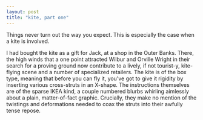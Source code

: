 ```yaml
---
layout: post
title: "kite, part one"
---
```

Things never turn out the way you expect. This is especially the case when a kite is involved.

I had bought the kite as a gift for Jack, at a shop in the Outer Banks. There, the high winds that a one point attracted Wilbur and Orville Wright in their search for a proving ground now contribute to a lively, if not tourist-y, kite-flying scene and a number of specialized retailers. The kite is of the box type, meaning that before you can fly it, you’ve got to give it rigidity by inserting various cross-struts in an X-shape. The instructions themselves are of the sparse IKEA kind, a couple numbered blurbs whirling aimlessly about a plain, matter-of-fact graphic. Crucially, they make no mention of the twistings and deformations needed to coax the struts into their awfully tense repose.
